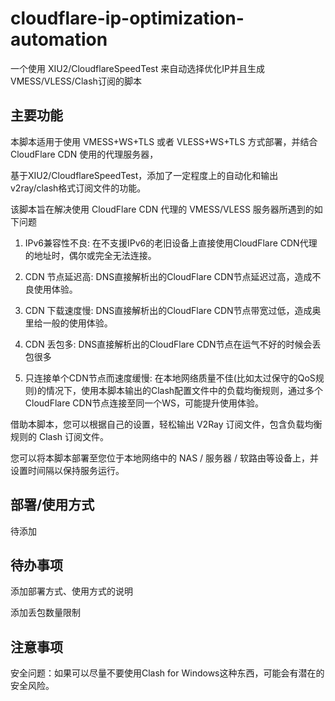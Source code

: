 # cloudflare-ip-optimization-automation

一个使用 XIU2/CloudflareSpeedTest 来自动选择优化IP并且生成VMESS/VLESS/Clash订阅的脚本

## 主要功能

本脚本适用于使用 VMESS+WS+TLS 或者 VLESS+WS+TLS 方式部署，并结合 CloudFlare CDN 使用的代理服务器，

基于XIU2/CloudflareSpeedTest，添加了一定程度上的自动化和输出v2ray/clash格式订阅文件的功能。

该脚本旨在解决使用 CloudFlare CDN 代理的 VMESS/VLESS 服务器所遇到的如下问题

1. IPv6兼容性不良: 在不支援IPv6的老旧设备上直接使用CloudFlare CDN代理的地址时，偶尔或完全无法连接。

2. CDN 节点延迟高: DNS直接解析出的CloudFlare CDN节点延迟过高，造成不良使用体验。

3. CDN 下载速度慢: DNS直接解析出的CloudFlare CDN节点带宽过低，造成奥里给一般的使用体验。

4. CDN 丢包多: DNS直接解析出的CloudFlare CDN节点在运气不好的时候会丢包很多

5. 只连接单个CDN节点而速度缓慢: 在本地网络质量不佳(比如太过保守的QoS规则)的情况下，使用本脚本输出的Clash配置文件中的负载均衡规则，通过多个CloudFlare CDN节点连接至同一个WS，可能提升使用体验。

借助本脚本，您可以根据自己的设置，轻松输出 V2Ray 订阅文件，包含负载均衡规则的 Clash 订阅文件。

您可以将本脚本部署至您位于本地网络中的 NAS / 服务器 / 软路由等设备上，并设置时间隔以保持服务运行。

## 部署/使用方式

待添加

## 待办事项

添加部署方式、使用方式的说明

添加丢包数量限制

## 注意事项

安全问题：如果可以尽量不要使用Clash for Windows这种东西，可能会有潜在的安全风险。

